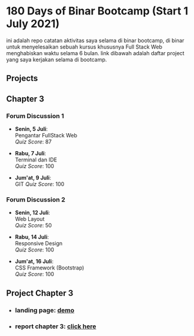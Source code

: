# 180 Days of Binar Bootcamp (Start 1 July 2021)

ini adalah repo catatan aktivitas saya selama di binar bootcamp, di binar untuk menyelesaikan sebuah kursus khususnya Full Stack Web menghabiskan waktu selama 6 bulan. link dibawah adalah daftar project yang saya kerjakan selama di bootcamp. 

## Projects



## Chapter 3

### Forum Discussion 1

- **Senin, 5 Juli**: <br>
Pengantar FullStack Web <br>
*Quiz Score*: 87


- **Rabu, 7 Juli**: <br>
Terminal dan IDE <br>
*Quiz Score*: 100

- **Jum'at, 9 Juli**: <br>
GIT
*Quiz Score*: 100

### Forum Discussion 2

- **Senin, 12 Juli**: <br>
Web Layout <br>
*Quiz Score*: 50

- **Rabu, 14 Juli**: <br>
Responsive Design <br>
*Quiz Score*: 100

- **Jum'at, 16 Juli**: <br>
CSS Framework (Bootstrap) <br>
*Quiz Score*: 100

## Project Chapter 3

- ### landing page: [demo]("https://emrizki.github.io")
- ### report chapter 3: <a href="https://drive.google.com/file/d/1obFkGEdvnDSwZShtnTdmYc-IMG9jy5KD/view?usp=sharing" target="_blank">click here</a>

